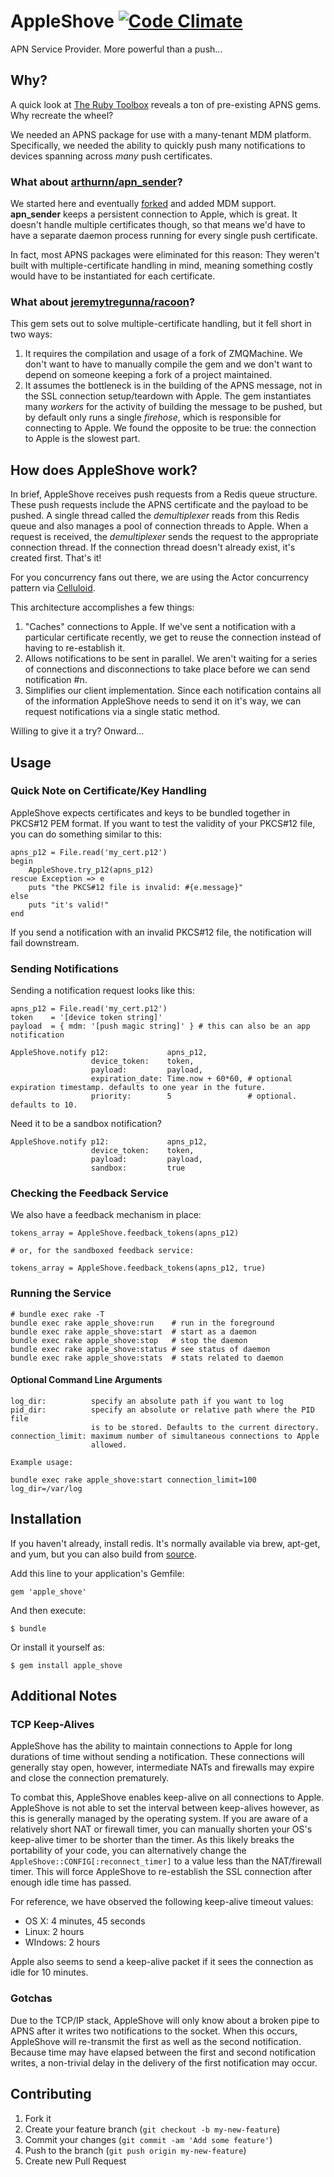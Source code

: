 # AppleShove [![Code Climate](https://codeclimate.com/github/tboyko/apple_shove.png)](https://codeclimate.com/github/tboyko/apple_shove)

APN Service Provider. More powerful than a push...

## Why?

A quick look at [The Ruby Toolbox](https://www.ruby-toolbox.com/search?utf8=✓&q=apns) reveals a ton of pre-existing APNS gems. Why recreate the wheel?

We needed an APNS package for use with a many-tenant MDM platform. Specifically, we needed the ability to quickly push many notifications to devices spanning across *many* push certificates. 

### What about [arthurnn/apn_sender](https://github.com/arthurnn/apn_sender)?

We started here and eventually [forked](https://github.com/tboyko/apn_sender) and added MDM support. **apn_sender** keeps a persistent connection to Apple, which is great. It doesn't handle multiple certificates though, so that means we'd have to have a separate daemon process running for every single push certificate.

In fact, most APNS packages were eliminated for this reason: They weren't built with multiple-certificate handling in mind, meaning something costly would have to be instantiated for each certificate.

### What about [jeremytregunna/racoon](https://github.com/jeremytregunna/racoon)?

This gem sets out to solve multiple-certificate handling, but it fell short in two ways:

1. It requires the compilation and usage of a fork of ZMQMachine. We don't want to have to manually compile the gem and we don't want to depend on someone keeping a fork of a project maintained.
2. It assumes the bottleneck is in the building of the APNS message, not in the SSL connection setup/teardown with Apple. The gem instantiates many _workers_ for the activity of building the message to be pushed, but by default only runs a single _firehose_, which is responsible for connecting to Apple. We found the opposite to be true: the connection to Apple is the slowest part.

## How does AppleShove work?

In brief, AppleShove receives push requests from a Redis queue structure. These push requests include the APNS certificate and the payload to be pushed. A single thread called the _demultiplexer_ reads from this Redis queue and also manages a pool of connection threads to Apple. When a request is received, the _demultiplexer_ sends the request to the appropriate connection thread. If the connection thread doesn't already exist, it's created first. That's it!

For you concurrency fans out there, we are using the Actor concurrency pattern via [Celluloid](https://github.com/celluloid/celluloid).

This architecture accomplishes a few things:

1. "Caches" connections to Apple. If we've sent a notification with a particular certificate recently, we get to reuse the connection instead of having to re-establish it.
2. Allows notifications to be sent in parallel. We aren't waiting for a series of connections and disconnections to take place before we can send notification #n.
3. Simplifies our client implementation. Since each notification contains all of the information AppleShove needs to send it on it's way, we can request notifications via a single static method.

Willing to give it a try? Onward...

## Usage

### Quick Note on Certificate/Key Handling

AppleShove expects certificates and keys to be bundled together in PKCS#12 PEM format. If you want to test the validity of your PKCS#12 file, you can do something similar to this:

    apns_p12 = File.read('my_cert.p12')
    begin
        AppleShove.try_p12(apns_p12)
    rescue Exception => e
        puts "the PKCS#12 file is invalid: #{e.message}"
    else
        puts "it's valid!"
    end

If you send a notification with an invalid PKCS#12 file, the notification will fail downstream.

### Sending Notifications

Sending a notification request looks like this:

    apns_p12 = File.read('my_cert.p12')
    token    = '[device token string]'
    payload  = { mdm: '[push magic string]' } # this can also be an app notification

    AppleShove.notify p12:             apns_p12,
                      device_token:    token,
                      payload:         payload,
                      expiration_date: Time.now + 60*60, # optional expiration timestamp. defaults to one year in the future.
                      priority:        5                 # optional. defaults to 10.

Need it to be a sandbox notification?

    AppleShove.notify p12:             apns_p12,
                      device_token:    token,
                      payload:         payload,
                      sandbox:         true

### Checking the Feedback Service

We also have a feedback mechanism in place:

    tokens_array = AppleShove.feedback_tokens(apns_p12)

    # or, for the sandboxed feedback service:

    tokens_array = AppleShove.feedback_tokens(apns_p12, true)

### Running the Service

	# bundle exec rake -T
    bundle exec rake apple_shove:run    # run in the foreground
    bundle exec rake apple_shove:start  # start as a daemon
    bundle exec rake apple_shove:stop   # stop the daemon
    bundle exec rake apple_shove:status # see status of daemon
    bundle exec rake apple_shove:stats  # stats related to daemon

#### Optional Command Line Arguments

    log_dir:          specify an absolute path if you want to log
    pid_dir:          specify an absolute or relative path where the PID file 
                      is to be stored. Defaults to the current directory.
    connection_limit: maximum number of simultaneous connections to Apple
                      allowed.

    Example usage:

    bundle exec rake apple_shove:start connection_limit=100 log_dir=/var/log

## Installation

If you haven't already, install redis. It's normally available via brew, apt-get, and yum, but you can also build from [source](http://redis.io/download).

Add this line to your application's Gemfile:

    gem 'apple_shove'

And then execute:

    $ bundle

Or install it yourself as:

    $ gem install apple_shove

## Additional Notes

### TCP Keep-Alives

AppleShove has the ability to maintain connections to Apple for long durations of time without sending a notification. These connections will generally stay open, however, intermediate NATs and firewalls may expire and close the connection prematurely. 

To combat this, AppleShove enables keep-alive on all connections to Apple. AppleShove is not able to set the interval between keep-alives however, as this is generally managed by the operating system. If you are aware of a relatively short NAT or firewall timer, you can manually shorten your OS's keep-alive timer to be shorter than the timer. As this likely breaks the portability of your code, you can alternatively change the `AppleShove::CONFIG[:reconnect_timer]` to a value less than the NAT/firewall timer. This will force AppleShove to re-establish the SSL connection after enough idle time has passed.

For reference, we have observed the following keep-alive timeout values:

* OS X: 4 minutes, 45 seconds
* Linux: 2 hours
* WIndows: 2 hours

Apple also seems to send a keep-alive packet if it sees the connection as idle for 10 minutes.

### Gotchas

Due to the TCP/IP stack, AppleShove will only know about a broken pipe to APNS after it writes two notifications to the socket. When this occurs, AppleShove will re-transmit the first as well as the second notification. Because time may have elapsed between the first and second notification writes, a non-trivial delay in the delivery of the first notification may occur.

## Contributing

1. Fork it
2. Create your feature branch (`git checkout -b my-new-feature`)
3. Commit your changes (`git commit -am 'Add some feature'`)
4. Push to the branch (`git push origin my-new-feature`)
5. Create new Pull Request
